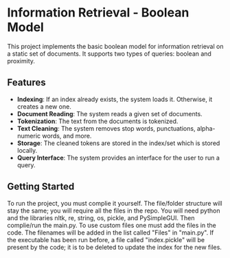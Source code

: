 # Information Retrieval - Boolean Model

This project implements the basic boolean model for information retrieval on a static set of documents. It supports two types of queries: boolean and proximity.

## Features
- **Indexing**: If an index already exists, the system loads it. Otherwise, it creates a new one.
- **Document Reading**: The system reads a given set of documents.
- **Tokenization**: The text from the documents is tokenized.
- **Text Cleaning**: The system removes stop words, punctuations, alpha-numeric words, and more.
- **Storage**: The cleaned tokens are stored in the index/set which is stored locally.
- **Query Interface**: The system provides an interface for the user to run a query.

## Getting Started
To run the project, you must complie it yourself. The file/folder structure will stay the same; you will require all the files in the repo. You will need python and the libraries nltk, re, string, os, pickle, and PySimpleGUI. Then complie/run the main.py.
To use custom files one must add the files in the code. The filenames will be added in the list called "Files" in "main.py". If the executable has been run before, a file called "index.pickle" will be present by the code; it is to be deleted to update the index for the new files.

